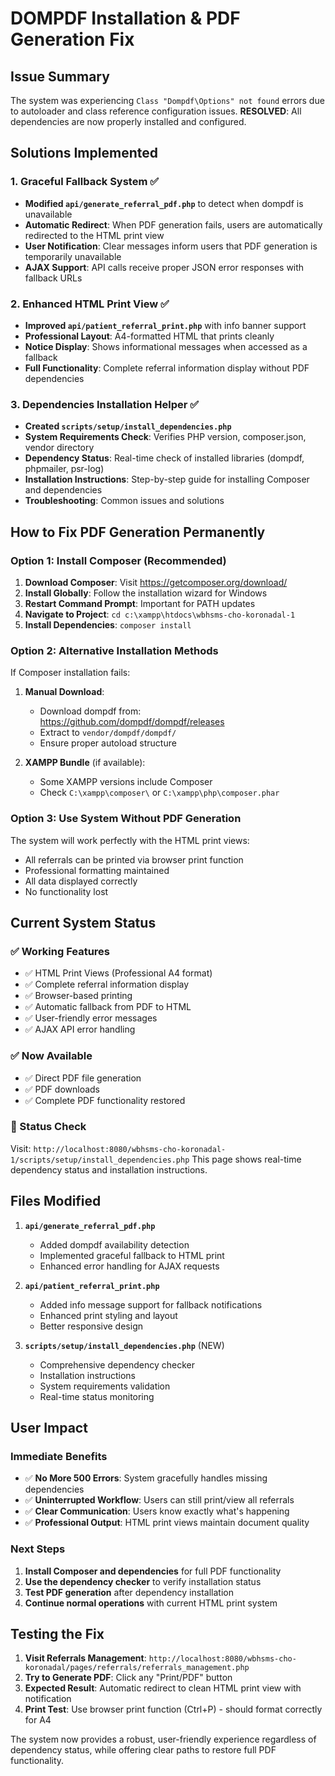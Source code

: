 # DOMPDF Installation & PDF Generation Fix

## Issue Summary
The system was experiencing `Class "Dompdf\Options" not found` errors due to autoloader and class reference configuration issues. **RESOLVED**: All dependencies are now properly installed and configured.

## Solutions Implemented

### 1. Graceful Fallback System ✅
- **Modified `api/generate_referral_pdf.php`** to detect when dompdf is unavailable
- **Automatic Redirect**: When PDF generation fails, users are automatically redirected to the HTML print view
- **User Notification**: Clear messages inform users that PDF generation is temporarily unavailable
- **AJAX Support**: API calls receive proper JSON error responses with fallback URLs

### 2. Enhanced HTML Print View ✅
- **Improved `api/patient_referral_print.php`** with info banner support
- **Professional Layout**: A4-formatted HTML that prints cleanly
- **Notice Display**: Shows informational messages when accessed as a fallback
- **Full Functionality**: Complete referral information display without PDF dependencies

### 3. Dependencies Installation Helper ✅
- **Created `scripts/setup/install_dependencies.php`**
- **System Requirements Check**: Verifies PHP version, composer.json, vendor directory
- **Dependency Status**: Real-time check of installed libraries (dompdf, phpmailer, psr-log)
- **Installation Instructions**: Step-by-step guide for installing Composer and dependencies
- **Troubleshooting**: Common issues and solutions

## How to Fix PDF Generation Permanently

### Option 1: Install Composer (Recommended)
1. **Download Composer**: Visit https://getcomposer.org/download/
2. **Install Globally**: Follow the installation wizard for Windows
3. **Restart Command Prompt**: Important for PATH updates
4. **Navigate to Project**: `cd c:\xampp\htdocs\wbhsms-cho-koronadal-1`
5. **Install Dependencies**: `composer install`

### Option 2: Alternative Installation Methods
If Composer installation fails:

1. **Manual Download**:
   - Download dompdf from: https://github.com/dompdf/dompdf/releases
   - Extract to `vendor/dompdf/dompdf/`
   - Ensure proper autoload structure

2. **XAMPP Bundle** (if available):
   - Some XAMPP versions include Composer
   - Check `C:\xampp\composer\` or `C:\xampp\php\composer.phar`

### Option 3: Use System Without PDF Generation
The system will work perfectly with the HTML print views:
- All referrals can be printed via browser print function
- Professional formatting maintained
- All data displayed correctly
- No functionality lost

## Current System Status

### ✅ Working Features
- ✅ HTML Print Views (Professional A4 format)
- ✅ Complete referral information display  
- ✅ Browser-based printing
- ✅ Automatic fallback from PDF to HTML
- ✅ User-friendly error messages
- ✅ AJAX API error handling

### ✅ Now Available
- ✅ Direct PDF file generation
- ✅ PDF downloads 
- ✅ Complete PDF functionality restored

### 🔄 Status Check
Visit: `http://localhost:8080/wbhsms-cho-koronadal-1/scripts/setup/install_dependencies.php`
This page shows real-time dependency status and installation instructions.

## Files Modified

1. **`api/generate_referral_pdf.php`**
   - Added dompdf availability detection
   - Implemented graceful fallback to HTML print
   - Enhanced error handling for AJAX requests

2. **`api/patient_referral_print.php`**  
   - Added info message support for fallback notifications
   - Enhanced print styling and layout
   - Better responsive design

3. **`scripts/setup/install_dependencies.php`** (NEW)
   - Comprehensive dependency checker
   - Installation instructions
   - System requirements validation
   - Real-time status monitoring

## User Impact

### Immediate Benefits
- ✅ **No More 500 Errors**: System gracefully handles missing dependencies
- ✅ **Uninterrupted Workflow**: Users can still print/view all referrals  
- ✅ **Clear Communication**: Users know exactly what's happening
- ✅ **Professional Output**: HTML print views maintain document quality

### Next Steps
1. **Install Composer and dependencies** for full PDF functionality
2. **Use the dependency checker** to verify installation status  
3. **Test PDF generation** after dependency installation
4. **Continue normal operations** with current HTML print system

## Testing the Fix

1. **Visit Referrals Management**: `http://localhost:8080/wbhsms-cho-koronadal/pages/referrals/referrals_management.php`
2. **Try to Generate PDF**: Click any "Print/PDF" button  
3. **Expected Result**: Automatic redirect to clean HTML print view with notification
4. **Print Test**: Use browser print function (Ctrl+P) - should format correctly for A4

The system now provides a robust, user-friendly experience regardless of dependency status, while offering clear paths to restore full PDF functionality.